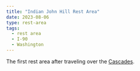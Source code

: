 ```yaml
---
title: "Indian John Hill Rest Area"
date: 2023-08-06
type: rest-area
tags:
  - rest area
  - I-90
  - Washington
---
```

The first rest area after traveling over the [Cascades](/cascades).